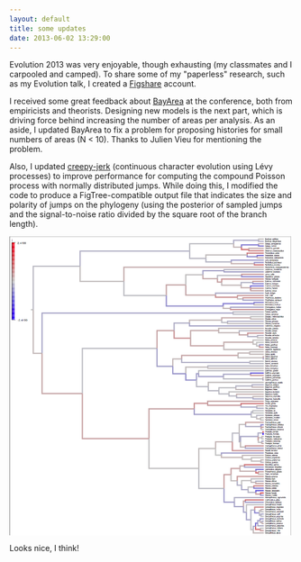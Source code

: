 ```yaml
---
layout: default
title: some updates
date: 2013-06-02 13:29:00
---
```

Evolution 2013 was very enjoyable, though exhausting (my classmates and I carpooled and camped). To share some of my "paperless" research, such as my Evolution talk, I created a [Figshare](http://figshare.com/authors/Michael%20Landis/427371) account.

I received some great feedback about [BayArea](http://code.google.com/p/bayarea) at the conference, both from empiricists and theorists. Designing new models is the next part, which is driving force behind increasing the number of areas per analysis. As an aside, I updated BayArea to fix a problem for proposing histories for small numbers of areas (N < 10). Thanks to Julien Vieu for mentioning the problem.

Also, I updated [creepy-jerk](http://github.com/mlandis/creepy-jerk) (continuous character evolution using Lévy processes) to improve performance for computing the compound Poisson process with normally distributed jumps. While doing this, I modified the code to produce a FigTree-compatible output file that indicates the size and polarity of jumps on the phylogeny (using the posterior of sampled jumps and the signal-to-noise ratio divided by the square root of the branch length).

<a href="/assets/cj_eg_fig.png"><img src="/assets/cj_eg_fig.png" alt="creepy-jerk posterior jumps" style="width: 500px" align="center"/></a>

Looks nice, I think!
